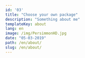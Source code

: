 ```yaml
---
id: '03'
title: "Choose your own package"
description: "Something about me"
templateKey: about
lang: en
image: /img/PersimmonHD.jpg
date: "05-03-2019"
path: /en/about/
slug: /en/about/
---
```

